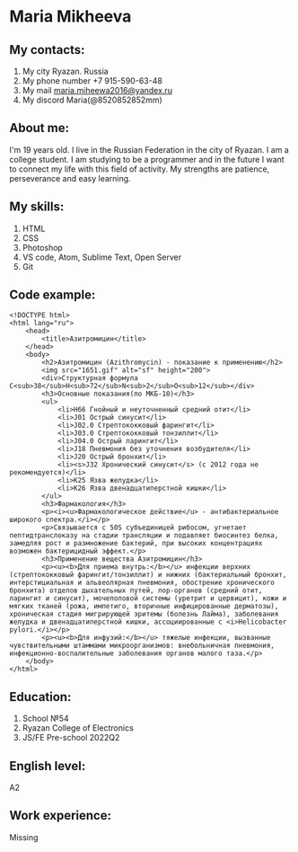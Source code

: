 # Maria Mikheeva #
## My contacts: ##
1. My city Ryazan. Russia
1. My phone number +7 915-590-63-48
1. My mail maria.miheewa2016@yandex.ru
1. My discord Maria(@8520852852mm)
## About me: ##
I'm 19 years old. I live in the Russian Federation in the city of Ryazan. I am a college student. I am studying to be a programmer and in the future I want to connect my life with this field of activity. My strengths are patience, perseverance and easy learning.
## My skills: ##
1. HTML
1. CSS
1. Photoshop
1. VS code, Atom, Sublime Text, Open Server
1. Git
## Code example: ## 
```
<!DOCTYPE html>
<html lang="ru">
	<head>
		<title>Азитромицин</title>
	</head>
	<body>
		<h2>Азитромицин (Azithromycin) - показание к применению</h2>
		<img src="1651.gif" alt="sf" height="200">
		<div>Структурная формула C<sub>38</sub>H<sub>72</sub>N<sub>2</sub>O<sub>12</sub></div>
		<h3>Основные показания(по МКБ-10)</h3>
		<ul>
			<li>H66 Гнойный и неуточненный средний отит</li>
			<li>J01 Острый синусит</li>
			<li>J02.0 Стрептококковый фарингит</li>
			<li>J03.0 Стрептококковый тонзиллит</li>
			<li>J04.0 Острый ларингит</li>
			<li>J18 Пневмония без уточнения возбудителя</li>
			<li>J20 Острый бронхит</li>
			<li><s>J32 Хронический синусит</s> (с 2012 года не рекомендуется)</li>
			<li>K25 Язва желудка</li>
			<li>K26 Язва двенадцатиперстной кишки</li>
		</ul>
		<h3>Фармакология</h3>
		<p><i><u>Фармакологическое действие</u> - антибактериальное широкого спектра.</i></p>
		<p>Связывается с 50S субъединицей рибосом, угнетает пептидтранслоказу на стадии трансляции и подавляет биосинтез белка, замедляя рост и размножение бактерий, при высоких концентрациях возможен бактерицидный эффект.</p>
		<h3>Применение вещества Азитромицин</h3>
		<p><u><b>Для приема внутрь:</b></u> инфекции верхних (стрептококковый фарингит/тонзиллит) и нижних (бактериальный бронхит, интерстициальная и альвеолярная пневмония, обострение хронического бронхита) отделов дыхательных путей, лор-органов (средний отит, ларингит и синусит), мочеполовой системы (уретрит и цервицит), кожи и мягких тканей (рожа, импетиго, вторичные инфицированные дерматозы), хроническая стадия мигрирующей эритемы (болезнь Лайма), заболевания желудка и двенадцатиперстной кишки, ассоциированные с <i>Helicobacter pylori.</i></p>
		<p><u><b>Для инфузий:</b></u> тяжелые инфекции, вызванные чувствительными штаммами микроорганизмов: внебольничная пневмония, инфекционно-воспалительные заболевания органов малого таза.</p>
	</body>
</html>
``` 
## Education: ##
1. School №54
1. Ryazan College of Electronics
1. JS/FE Pre-school 2022Q2
## English level: ##
A2
## Work experience: ##
Missing